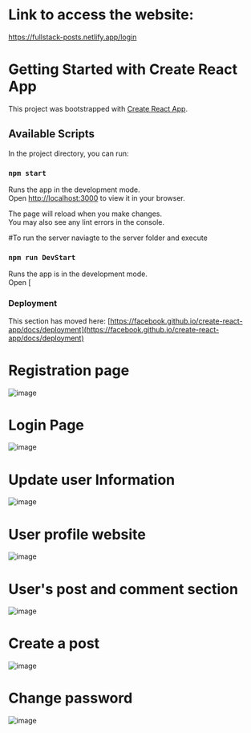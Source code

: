 # Link to access the website:
https://fullstack-posts.netlify.app/login


# Getting Started with Create React App

This project was bootstrapped with [Create React App](https://github.com/facebook/create-react-app).

## Available Scripts

In the project directory, you can run:

### `npm start`

Runs the app in the development mode.\
Open [http://localhost:3000](http://localhost:3000) to view it in your browser.

The page will reload when you make changes.\
You may also see any lint errors in the console.

#To run the server naviagte to the server folder and execute
### `npm run DevStart`

Runs the app is in the development mode.\
Open [
### Deployment

This section has moved here: [https://facebook.github.io/create-react-app/docs/deployment](https://facebook.github.io/create-react-app/docs/deployment)

# Registration page
![image](https://github.com/Consolefun/Full-Stack-Posts-Client/assets/46702069/be30bb4f-5e03-4d1c-ba86-b4b7a1ca8e95)

# Login Page
![image](https://github.com/Consolefun/Full-Stack-Posts-Client/assets/46702069/67e37dd0-09a5-4b43-8261-edfd61a3a00f)

# Update user Information
![image](https://github.com/Consolefun/Full-Stack-Posts-Client/assets/46702069/953d34bc-049a-4cf5-a44c-888c6d6616ad)

# User profile website
![image](https://github.com/Consolefun/Full-Stack-Posts-Client/assets/46702069/480f1fef-10d1-4c5b-a138-b250192adce3)

# User's post and comment section
![image](https://github.com/Consolefun/Full-Stack-Posts-Client/assets/46702069/0043220a-afb3-40c5-9c54-2edf8aa5e689)

# Create a  post
![image](https://github.com/Consolefun/Full-Stack-Posts-Client/assets/46702069/d5a4d6c5-0422-4613-958c-484b09fab298)

# Change password
![image](https://github.com/Consolefun/Full-Stack-Posts-Client/assets/46702069/c6f8d878-b5f6-422c-a122-842bd83d467a)


